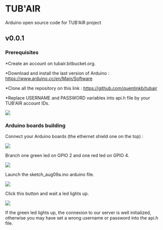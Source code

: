 # TUB'AIR
Arduino open source code for TUB'AIR project

## v0.0.1
### Prerequisites

*Create an account on tubair.bitbucket.org.

*Download and install the last version of Arduino : https://www.arduino.cc/en/Main/Software

*Clone all the repository on this link : https://github.com/quentinkb/tubair

*Replace USERNAME and PASSWORD variables into api.h file by your TUB'AIR account IDs.

![](http://nsa38.casimages.com/img/2016/08/17/160817104452784409.png)

### Arduino boards building

Connect your Arduino boards (the ethernet shield one on the top) :

![](http://nsa38.casimages.com/img/2016/08/17/mini_160817114924506168.jpg)

Branch one green led on GPIO 2 and one red led on GPIO 4. 

![](http://nsa38.casimages.com/img/2016/08/17/160817121623409266.png)

Launch the sketch_aug09a.ino arduino file.

![](http://nsa38.casimages.com/img/2016/08/17/160817121848377371.png)

Click this button and wait a led lights up.

![](http://nsa37.casimages.com/img/2016/08/17/160817122152909792.png)

If the green led lights up, the connexion to our server is well initialized, otherwise you may have set a wrong username or password into the api.h file. 
